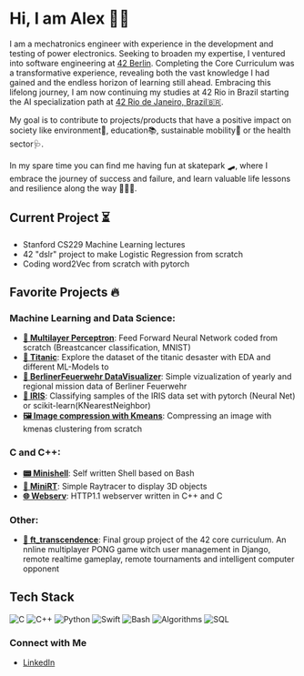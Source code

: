 # Hi, I am Alex 🙋🏻

I am a mechatronics engineer with experience in the development and testing of power electronics. Seeking to broaden my expertise, I ventured into software engineering at [42 Berlin](https://42berlin.de). Completing the Core Curriculum was a transformative experience, revealing both the vast knowledge I had gained and the endless horizon of learning still ahead. Embracing this lifelong journey, I am now continuing my studies at 42 Rio in Brazil starting the AI specialization path at [42 Rio de Janeiro, Brazil🇧🇷](https://42.rio).

My goal is to contribute to projects/products that have a positive impact on society like environment🌱, education📚, sustainable mobility🚄 or the health sector🩺.

In my spare time you can find me having fun at skatepark 🛹, where I embrace the journey of success and failure, and learn valuable life lessons and resilience along the way 💆🏻‍♂️.

## Current Project ⏳
- Stanford CS229 Machine Learning lectures
- 42 "dslr" project to make Logistic Regression from scratch
- Coding word2Vec from scratch with pytorch

## Favorite Projects 🔥

### Machine Learning and Data Science:
- **[🦾 Multilayer Perceptron](https://github.com/alexehrlich/42Rio-multilayer-perceptron)**: Feed Forward Neural Network coded from scratch (Breastcancer classification, MNIST)
- **[🦾 Titanic](https://github.com/alexehrlich/titanic)**: Explore the dataset of the titanic desaster with EDA and different ML-Models to 
- **[🚒 BerlinerFeuerwehr DataVisualizer](https://github.com/alexehrlich/BerlinerFeuerwehr_DataVisualizer/blob/main)**: Simple vizualization of yearly and regional mission data of Berliner Feuerwehr
- **[🌸 IRIS](https://github.com/alexehrlich/IRIS)**: Classifying samples of the IRIS data set with pytorch (Neural Net) or scikit-learn(KNearestNeighbor)
- **[🖼️ Image compression with Kmeans](https://github.com/alexehrlich/Image_compression_kmeans/tree/main/)**: Compressing an image with kmenas clustering from scratch

### C and C++:
- **[📟 Minishell](https://github.com/leonyannick/minishell)**: Self written Shell based on Bash
- **[🧊 MiniRT](https://github.com/dubmix/42-miniRT)**: Simple Raytracer to display 3D objects
- **[🌐 Webserv](https://github.com/mdarbois/42_webserv)**: HTTP1.1 webserver written in C++ and C

### Other:
- **[🚀 ft_transcendence](https://github.com/Linuswidmer/42_transcendence)**: Final group project of the 42 core curriculum. An nnline multiplayer PONG game witch user management in Django, remote realtime gameplay, remote tournaments and intelligent computer opponent
  

## Tech Stack
![C](https://img.shields.io/badge/C-A8B9CC?style=for-the-badge&logo=c&logoColor=white)
![C++](https://img.shields.io/badge/C++-00599C?style=for-the-badge&logo=cplusplus&logoColor=white)
![Python](https://img.shields.io/badge/Python-3776AB?style=for-the-badge&logo=python&logoColor=white)
![Swift](https://img.shields.io/badge/Swift-FA7343?style=for-the-badge&logo=swift&logoColor=white)
![Bash](https://img.shields.io/badge/Bash-4EAA25?style=for-the-badge&logo=gnu-bash&logoColor=white)
![Algorithms](https://img.shields.io/badge/Algorithms-4B8BBE?style=for-the-badge&logo=algorithms&logoColor=white)
![SQL](https://img.shields.io/badge/SQL-4479A1?style=for-the-badge&logo=postgresql&logoColor=white)

### Connect with Me
- [LinkedIn](https://www.linkedin.com/in/alexander-ehrlich-a276b8200/)

